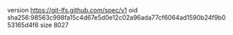 version https://git-lfs.github.com/spec/v1
oid sha256:98563c998fa15c4d67e5d0e12c02a96ada77cf6064ad1590b24f9b053165d4f6
size 8027
